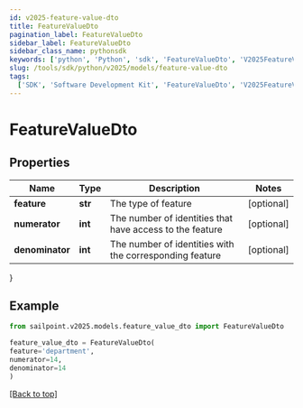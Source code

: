 ```yaml
---
id: v2025-feature-value-dto
title: FeatureValueDto
pagination_label: FeatureValueDto
sidebar_label: FeatureValueDto
sidebar_class_name: pythonsdk
keywords: ['python', 'Python', 'sdk', 'FeatureValueDto', 'V2025FeatureValueDto']
slug: /tools/sdk/python/v2025/models/feature-value-dto
tags:
  ['SDK', 'Software Development Kit', 'FeatureValueDto', 'V2025FeatureValueDto']
---
```


# FeatureValueDto

## Properties

| Name | Type | Description | Notes |
| --- | --- | --- | --- |
| **feature** | **str** | The type of feature | [optional] |
| **numerator** | **int** | The number of identities that have access to the feature | [optional] |
| **denominator** | **int** | The number of identities with the corresponding feature | [optional] |

}

## Example

```python
from sailpoint.v2025.models.feature_value_dto import FeatureValueDto

feature_value_dto = FeatureValueDto(
feature='department',
numerator=14,
denominator=14
)

```

[[Back to top]](#)
